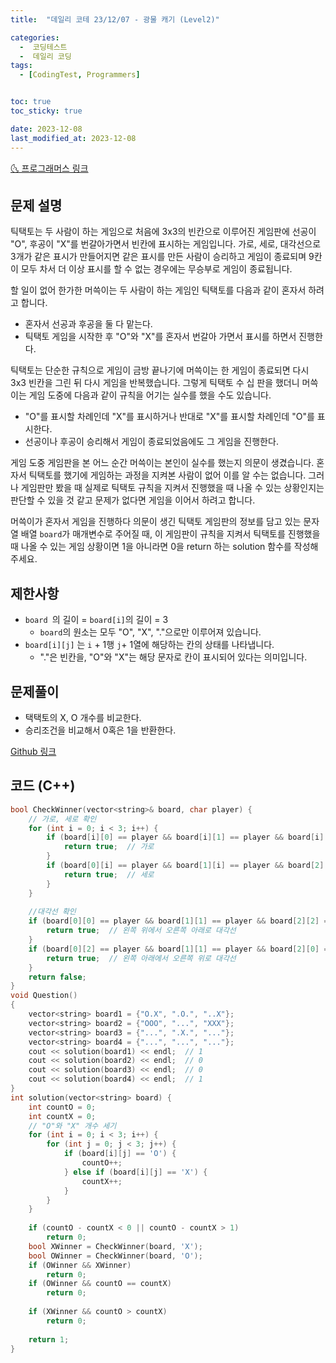```yaml
---
title:  "데일리 코테 23/12/07 - 광물 캐기 (Level2)" 

categories:
  -  코딩테스트
  -  데일리 코딩
tags:
  - [CodingTest, Programmers]


toc: true
toc_sticky: true

date: 2023-12-08
last_modified_at: 2023-12-08
---
```


[🌜 프로그래머스 링크](https://school.programmers.co.kr/learn/courses/30/lessons/160585)

## 문제 설명
틱택토는 두 사람이 하는 게임으로 처음에 3x3의 빈칸으로 이루어진 게임판에 선공이 "O", 후공이 "X"를 번갈아가면서 빈칸에 표시하는 게임입니다. 가로, 세로, 대각선으로 3개가 같은 표시가 만들어지면 같은 표시를 만든 사람이 승리하고 게임이 종료되며 9칸이 모두 차서 더 이상 표시를 할 수 없는 경우에는 무승부로 게임이 종료됩니다.

할 일이 없어 한가한 머쓱이는 두 사람이 하는 게임인 틱택토를 다음과 같이 혼자서 하려고 합니다.

- 혼자서 선공과 후공을 둘 다 맡는다.
- 틱택토 게임을 시작한 후 "O"와 "X"를 혼자서 번갈아 가면서 표시를 하면서 진행한다.

틱택토는 단순한 규칙으로 게임이 금방 끝나기에 머쓱이는 한 게임이 종료되면 다시 3x3 빈칸을 그린 뒤 다시 게임을 반복했습니다. 그렇게 틱택토 수 십 판을 했더니 머쓱이는 게임 도중에 다음과 같이 규칙을 어기는 실수를 했을 수도 있습니다.

- "O"를 표시할 차례인데 "X"를 표시하거나 반대로 "X"를 표시할 차례인데 "O"를 표시한다.
- 선공이나 후공이 승리해서 게임이 종료되었음에도 그 게임을 진행한다.

게임 도중 게임판을 본 어느 순간 머쓱이는 본인이 실수를 했는지 의문이 생겼습니다. 혼자서 틱택토를 했기에 게임하는 과정을 지켜본 사람이 없어 이를 알 수는 없습니다. 그러나 게임판만 봤을 때 실제로 틱택토 규칙을 지켜서 진행했을 때 나올 수 있는 상황인지는 판단할 수 있을 것 같고 문제가 없다면 게임을 이어서 하려고 합니다.

머쓱이가 혼자서 게임을 진행하다 의문이 생긴 틱택토 게임판의 정보를 담고 있는 문자열 배열 `board`가 매개변수로 주어질 때, 이 게임판이 규칙을 지켜서 틱택토를 진행했을 때 나올 수 있는 게임 상황이면 1을 아니라면 0을 return 하는 solution 함수를 작성해 주세요.

## 제한사항
- `board `의 길이 = `board[i]`의 길이 = 3
  - `board`의 원소는 모두 "O", "X", "."으로만 이루어져 있습니다.
- `board[i][j]` 는 `i`  + 1행 `j`+ 1열에 해당하는 칸의 상태를 나타냅니다.
  - "."은 빈칸을, "O"와 "X"는 해당 문자로 칸이 표시되어 있다는 의미입니다.

## 문제풀이
- 택택토의 X, O 개수를 비교한다.
- 승리조건을 비교해서 0혹은 1을 반환한다.

[Github 링크](https://github.com/OneThingChanged/DailyCodingTest/blob/main/Program/CodingTestCpp/Level2/SoloTicTacTok.h)

## 코드 (C++)
```cpp
bool CheckWinner(vector<string>& board, char player) {
    // 가로, 세로 확인
    for (int i = 0; i < 3; i++) {
        if (board[i][0] == player && board[i][1] == player && board[i][2] == player) {
            return true;  // 가로
        }
        if (board[0][i] == player && board[1][i] == player && board[2][i] == player) {
            return true;  // 세로
        }
    }
    
    //대각선 확인
    if (board[0][0] == player && board[1][1] == player && board[2][2] == player) {
        return true;  // 왼쪽 위에서 오른쪽 아래로 대각선
    }
    if (board[0][2] == player && board[1][1] == player && board[2][0] == player) {
        return true;  // 왼쪽 아래에서 오른쪽 위로 대각선
    }
    return false;
}
void Question()
{
    vector<string> board1 = {"O.X", ".O.", "..X"};
    vector<string> board2 = {"OOO", "...", "XXX"};
    vector<string> board3 = {"...", ".X.", "..."};
    vector<string> board4 = {"...", "...", "..."};
    cout << solution(board1) << endl;  // 1
    cout << solution(board2) << endl;  // 0
    cout << solution(board3) << endl;  // 0
    cout << solution(board4) << endl;  // 1
}    
int solution(vector<string> board) {
    int countO = 0;
    int countX = 0;
    // "O"와 "X" 개수 세기
    for (int i = 0; i < 3; i++) {
        for (int j = 0; j < 3; j++) {
            if (board[i][j] == 'O') {
                countO++;
            } else if (board[i][j] == 'X') {
                countX++;
            }
        }
    }
    
    if (countO - countX < 0 || countO - countX > 1)
        return 0;
    bool XWinner = CheckWinner(board, 'X');
    bool OWinner = CheckWinner(board, 'O');
    if (OWinner && XWinner)
        return 0;
    if (OWinner && countO == countX)
        return 0;
    
    if (XWinner && countO > countX)
        return 0;
    
    return 1;
}
```
## 
<script src="https://utteranc.es/client.js"
        repo="OneThingChanged/OneThingChanged.github.io"
        issue-term="pathname"
        label="utterances"
        theme="github-dark"
        crossorigin="anonymous"
        async>
</script>
